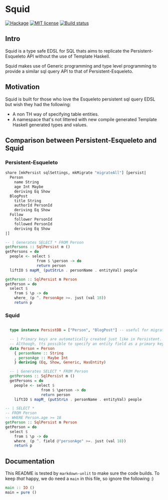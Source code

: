 # Squid

[![Hackage](https://img.shields.io/hackage/v/squid.svg?logo=haskell)](https://hackage.haskell.org/package/squid)
[![MIT license](https://img.shields.io/badge/license-MIT-blue.svg)](LICENSE)
[![Build status](https://img.shields.io/travis/epicallan/squid.svg?logo=travis)](https://travis-ci.org/epicallan/squid)

## Intro

Squid is a type safe EDSL for SQL thats aims to replicate the Persistent-Esqueleto API without the
use of Template Haskell.

Squid makes use of Generic programming and type level programming to provide a similar sql query
API to that of Persistent-Esqueleto.

## Motivation

Squid is built for those who love the Esqueleto persistent sql query EDSL but wish they had the following:

- A non TH way of specifying table entities.
- A namespace that's not littered with new compile generated Template Haskell generated types and values.

## Comparison between Persistent-Esqueleto and Squid

### Persistent-Esqueleto

```haskell ignore
share [mkPersist sqlSettings, mkMigrate "migrateAll"] [persist|
  Person
    name String
    age Int Maybe
    deriving Eq Show
  BlogPost
    title String
    authorId PersonId
    deriving Eq Show
  Follow
    follower PersonId
    followed PersonId
    deriving Eq Show
|]

-- | Generates SELECT * FROM Person
getPersons :: SqlPersist m ()
getPersons = do
  people <- select $
              from $ \person -> do
              return person
  liftIO $ mapM_ (putStrLn . personName . entityVal) people

getPerson :: SqlPersist m Person
getPerson = do
  select $
    from $ \p -> do
    where_ (p ^. PersonAge >=. just (val 18))
    return p

```

### Squid

```haskell ignore

  type instance PersistDB = ["Person", "BlogPost"] -- useful for migration / optional

  -- | Primary keys are automatically created just like in Persistent.
  -- Although, tts possible to specify an entity field as a primary key
  data Person = Person
    { personName :: String
    , personAge :: Maybe Int
    } deriving (Eq, Show, Generic, HasEntity)

  -- | Generates SELECT * FROM Person
  getPersons :: SqlPersist m ()
  getPersons = do
    people <- select $
                from $ \person -> do
                return person
    liftIO $ mapM_ (putStrLn . personName . entityVal) people

-- | SELECT *
-- FROM Person
-- WHERE Person.age >= 18
getPerson :: SqlPersist m Person
getPerson = do
  select $
    from $ \p -> do
    where_ (p ^. field @"personAge" >=. just (val 18))
    return p

```

## Documentation

This README is tested by `markdown-unlit` to make sure the code builds. To keep _that_ happy, we do need a `main` in this file, so ignore the following :)

```haskell
main :: IO ()
main = pure ()
```
